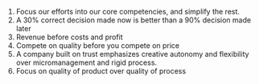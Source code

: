 1. Focus our efforts into our core competencies, and simplify the rest.
2. A 30% correct decision made now is better than a 90% decision made later
3. Revenue before costs and profit
4. Compete on quality before you compete on price
5. A company built on trust emphasizes creative autonomy and flexibility over micromanagement and rigid process.
6. Focus on quality of product over quality of process
